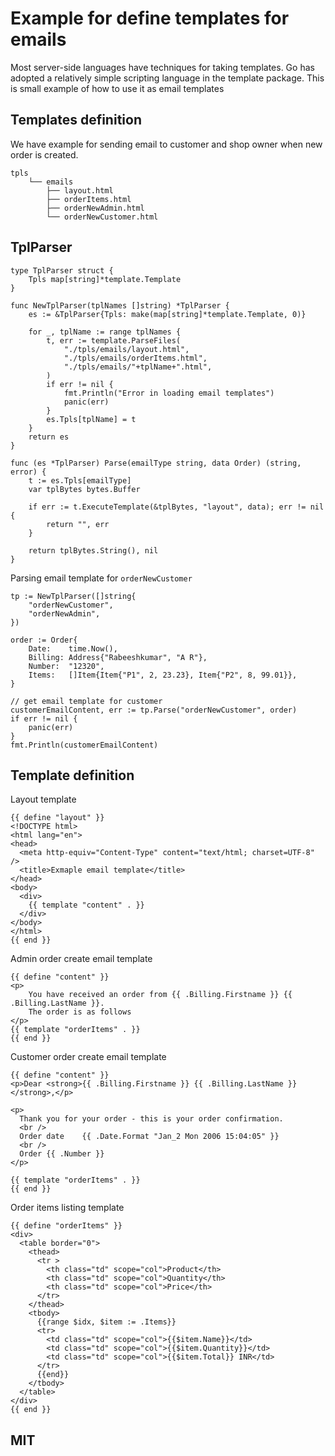 # Example for define templates for emails

Most server-side languages have techniques for taking templates. Go has adopted a relatively simple scripting language in the template package. This is small example of how to use it as email templates

## Templates definition
We have example for sending email to customer and shop owner when new order is created.

```
tpls
    └── emails
        ├── layout.html
        ├── orderItems.html
        ├── orderNewAdmin.html
        └── orderNewCustomer.html
```

## TplParser


```
type TplParser struct {
	Tpls map[string]*template.Template
}

func NewTplParser(tplNames []string) *TplParser {
	es := &TplParser{Tpls: make(map[string]*template.Template, 0)}

	for _, tplName := range tplNames {
		t, err := template.ParseFiles(
			"./tpls/emails/layout.html",
			"./tpls/emails/orderItems.html",
			"./tpls/emails/"+tplName+".html",
		)
		if err != nil {
			fmt.Println("Error in loading email templates")
			panic(err)
		}
		es.Tpls[tplName] = t
	}
	return es
}

func (es *TplParser) Parse(emailType string, data Order) (string, error) {
	t := es.Tpls[emailType]
	var tplBytes bytes.Buffer

	if err := t.ExecuteTemplate(&tplBytes, "layout", data); err != nil {
		return "", err
	}

	return tplBytes.String(), nil
}

```

Parsing email template for `orderNewCustomer`

```
tp := NewTplParser([]string{
    "orderNewCustomer",
    "orderNewAdmin",
})

order := Order{
    Date:    time.Now(),
    Billing: Address{"Rabeeshkumar", "A R"},
    Number:  "12320",
    Items:   []Item{Item{"P1", 2, 23.23}, Item{"P2", 8, 99.01}},
}

// get email template for customer
customerEmailContent, err := tp.Parse("orderNewCustomer", order)
if err != nil {
    panic(err)
}
fmt.Println(customerEmailContent)
```

## Template definition

Layout template
```
{{ define "layout" }}
<!DOCTYPE html>
<html lang="en">
<head>
  <meta http-equiv="Content-Type" content="text/html; charset=UTF-8" />
  <title>Exmaple email template</title>
</head>
<body>
  <div>
    {{ template "content" . }}
  </div>
</body>
</html>
{{ end }}
```

Admin order create email template
```
{{ define "content" }}
<p>
    You have received an order from {{ .Billing.Firstname }} {{ .Billing.LastName }}.
    The order is as follows
</p>
{{ template "orderItems" . }}
{{ end }}
```

Customer order create email template
```
{{ define "content" }}
<p>Dear <strong>{{ .Billing.Firstname }} {{ .Billing.LastName }}</strong>,</p>

<p>
  Thank you for your order - this is your order confirmation.
  <br />
  Order date	{{ .Date.Format "Jan_2 Mon 2006 15:04:05" }}
  <br />
  Order	{{ .Number }}
</p>

{{ template "orderItems" . }}
{{ end }}
```

Order items listing template
```
{{ define "orderItems" }}
<div>
  <table border="0">
    <thead>
      <tr >
        <th class="td" scope="col">Product</th>
        <th class="td" scope="col">Quantity</th>
        <th class="td" scope="col">Price</th>
      </tr>
    </thead>
    <tbody>
      {{range $idx, $item := .Items}}
      <tr>
        <td class="td" scope="col">{{$item.Name}}</td>
        <td class="td" scope="col">{{$item.Quantity}}</td>
        <td class="td" scope="col">{{$item.Total}} INR</td>
      </tr>
      {{end}}
    </tbody>
  </table>
</div>
{{ end }}
```

## MIT

